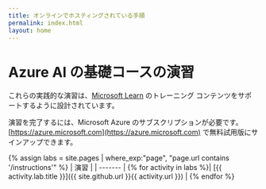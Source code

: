 ```yaml
---
title: オンラインでホスティングされている手順
permalink: index.html
layout: home
---
```


# <a name="azure-ai-fundamentals-exercises"></a>Azure AI の基礎コースの演習

これらの実践的な演習は、[Microsoft Learn](https://docs.microsoft.com/training/) のトレーニング コンテンツをサポートするように設計されています。

演習を完了するには、Microsoft Azure のサブスクリプションが必要です。 [https://azure.microsoft.com](https://azure.microsoft.com) で無料試用版にサインアップできます。

{% assign labs = site.pages | where_exp:"page", "page.url contains '/instructions'" %}
| 演習 |
| ------- | 
{% for activity in labs %}| [{{ activity.lab.title }}]({{ site.github.url }}{{ activity.url }}) |
{% endfor %}

